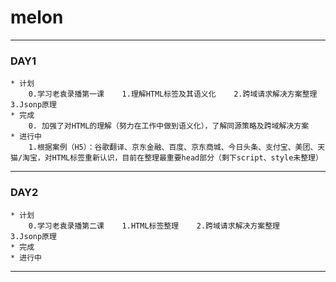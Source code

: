 # melon
---
### DAY1
    * 计划
        0.学习老袁录播第一课    1.理解HTML标签及其语义化    2.跨域请求解决方案整理    3.Jsonp原理
    * 完成
        0. 加强了对HTML的理解（努力在工作中做到语义化），了解同源策略及跨域解决方案
    * 进行中
        1.根据案例（H5）：谷歌翻译、京东金融、百度、京东商城、今日头条、支付宝、美团、天猫/淘宝，对HTML标签重新认识，目前在整理最重要head部分（剩下script、style未整理）
---
### DAY2
    * 计划
        0.学习老袁录播第二课    1.HTML标签整理    2.跨域请求解决方案整理    3.Jsonp原理
    * 完成
    * 进行中
---
